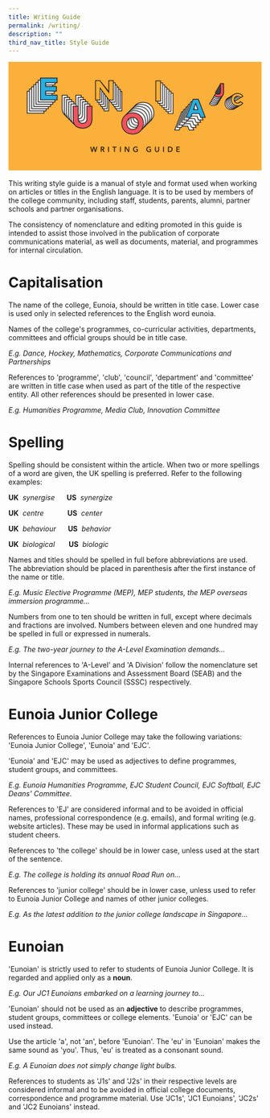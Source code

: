 ```yaml
---
title: Writing Guide
permalink: /writing/
description: ""
third_nav_title: Style Guide
---
```

![](/images/WritingGuide_Banner.png)

This writing style guide is a manual of style and format used when working on articles or titles in the English language. It is to be used by members of the college community, including staff, students, parents, alumni, partner schools and partner organisations.

The consistency of nomenclature and editing promoted in this guide is intended to assist those involved in the publication of corporate communications material, as well as documents, material, and programmes for internal circulation.

Capitalisation
==============

The name of the college, Eunoia, should be written in title case. Lower case is used only in selected references to the English word eunoia.

Names of the college's programmes, co-curricular activities, departments, committees and official groups should be in title case.

_E.g. Dance, Hockey, Mathematics, Corporate Communications and Partnerships_

References to 'programme', 'club', 'council', 'department' and 'committee' are written in title case when used as part of the title of the respective entity. All other references should be presented in lower case.

_E.g. Humanities Programme, Media Club, Innovation Committee_

Spelling
========

Spelling should be consistent within the article. When two or more spellings of a word are given, the UK spelling is preferred. Refer to the following examples:

**UK**  _synergise_      **US**  _synergize_

**UK**  _centre_            **US**  _center_

**UK**  _behaviour_      **US**  _behavior_

**UK**  _biological_       **US**  _biologic_

Names and titles should be spelled in full before abbreviations are used. The abbreviation should be placed in parenthesis after the first instance of the name or title.

_E.g. Music Elective Programme (MEP), MEP students, the MEP overseas immersion programme..._

Numbers from one to ten should be written in full, except where decimals and fractions are involved. Numbers between eleven and one hundred may be spelled in full or expressed in numerals.

_E.g. The two-year journey to the A-Level Examination demands..._

Internal references to 'A-Level' and 'A Division' follow the nomenclature set by the Singapore Examinations and Assessment Board (SEAB) and the Singapore Schools Sports Council (SSSC) respectively.

Eunoia Junior College
=====================

References to Eunoia Junior College may take the following variations: 'Eunoia Junior College', 'Eunoia' and 'EJC'.

'Eunoia' and 'EJC' may be used as adjectives to define programmes, student groups, and committees.

_E.g. Eunoia Humanities Programme, EJC Student Council, EJC Softball, EJC Deans' Committee._

References to 'EJ' are considered informal and to be avoided in official names, professional correspondence (e.g. emails), and formal writing (e.g. website articles). These may be used in informal applications such as student cheers.

References to 'the college' should be in lower case, unless used at the start of the sentence.

_E.g. The college is holding its annual Road Run on..._

References to 'junior college' should be in lower case, unless used to refer to Eunoia Junior College and names of other junior colleges.

_E.g. As the latest addition to the junior college landscape in Singapore..._

Eunoian
=======

'Eunoian' is strictly used to refer to students of Eunoia Junior College. It is regarded and applied only as a **noun**.

_E.g. Our JC1 Eunoians embarked on a learning journey to..._

'Eunoian' should not be used as an **adjective** to describe programmes, student groups, committees or college elements. 'Eunoia' or 'EJC' can be used instead.

Use the article 'a', not 'an', before 'Eunoian'. The 'eu' in 'Eunoian' makes the same sound as 'you'. Thus, 'eu' is treated as a consonant sound.

_E.g. A Eunoian does not simply change light bulbs._

References to students as 'J1s' and 'J2s' in their respective levels are considered informal and to be avoided in official college documents, correspondence and programme material. Use 'JC1s', 'JC1 Eunoians', 'JC2s' and 'JC2 Eunoians' instead.